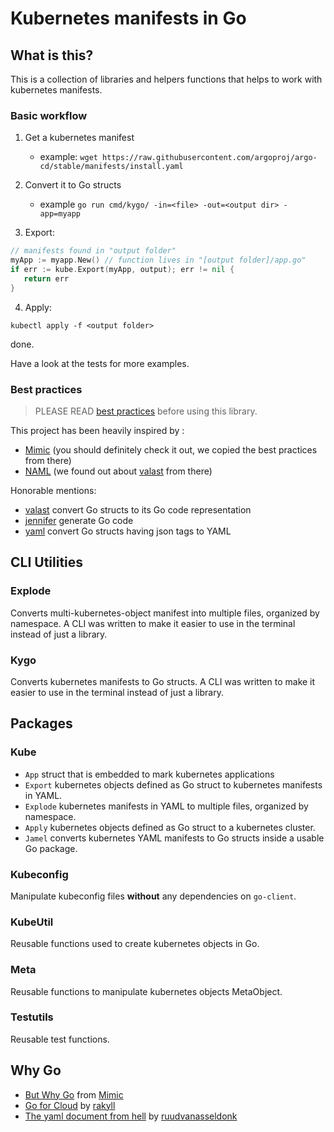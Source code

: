 # Kubernetes manifests in Go

## What is this?

This is a collection of libraries and helpers functions that helps to work with kubernetes manifests.

### Basic workflow

1. Get a kubernetes manifest
   - example: `wget https://raw.githubusercontent.com/argoproj/argo-cd/stable/manifests/install.yaml`
2. Convert it to Go structs
   - example `go run cmd/kygo/ -in=<file> -out=<output dir> -app=myapp`
   
3. Export:

```go
// manifests found in "output folder"
myApp := myapp.New() // function lives in "[output folder]/app.go"
if err := kube.Export(myApp, output); err != nil {
   return err
}
```

4. Apply:

```shell
kubectl apply -f <output folder>
```

done.

Have a look at the tests for more examples.

### Best practices

> PLEASE READ [best practices](docs/best-practices.md) before using this library.

This project has been heavily inspired by :

- [Mimic](https://github.com/bwplotka/mimic) (you should definitely check it out, we copied the best practices from there)
- [NAML](https://github.com/krisnova/naml) (we found out about [valast](https://github.com/hexops/valast) from there)

Honorable mentions:

- [valast](https://github.com/hexops/valast) convert Go structs to its Go code representation
- [jennifer](https://github.com/dave/jennifer) generate Go code
- [yaml](https://github.com/invopop/yaml) convert Go structs having json tags to YAML

## CLI Utilities

### Explode

Converts multi-kubernetes-object manifest into multiple files, organized by namespace.
A CLI was written to make it easier to use in the terminal instead of just a library.

### Kygo

Converts kubernetes manifests to Go structs.
A CLI was written to make it easier to use in the terminal instead of just a library.

## Packages

### Kube

- `App` struct that is embedded to mark kubernetes applications
- `Export` kubernetes objects defined as Go struct to kubernetes manifests in YAML.
- `Explode` kubernetes manifests in YAML to multiple files, organized by namespace.
- `Apply` kubernetes objects defined as Go struct to a kubernetes cluster.
- `Jamel` converts kubernetes YAML manifests to Go structs inside a usable Go package. 

### Kubeconfig

Manipulate kubeconfig files **without** any dependencies on `go-client`.

### KubeUtil

Reusable functions used to create kubernetes objects in Go.

### Meta

Reusable functions to manipulate kubernetes objects MetaObject.

### Testutils

Reusable test functions.

## Why Go

- [But Why Go](https://github.com/bwplotka/mimic#but-why-go) from [Mimic](https://github.com/bwplotka/mimic)
- [Go for Cloud](https://rakyll.org/go-cloud/) by [rakyll](https://rakyll.org)
- [The yaml document from hell](https://ruudvanasseldonk.com/2023/01/11/the-yaml-document-from-hell) by [ruudvanasseldonk](https://ruudvanasseldonk.com)